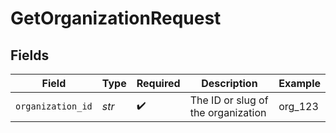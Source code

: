 # GetOrganizationRequest


## Fields

| Field                              | Type                               | Required                           | Description                        | Example                            |
| ---------------------------------- | ---------------------------------- | ---------------------------------- | ---------------------------------- | ---------------------------------- |
| `organization_id`                  | *str*                              | :heavy_check_mark:                 | The ID or slug of the organization | org_123                            |